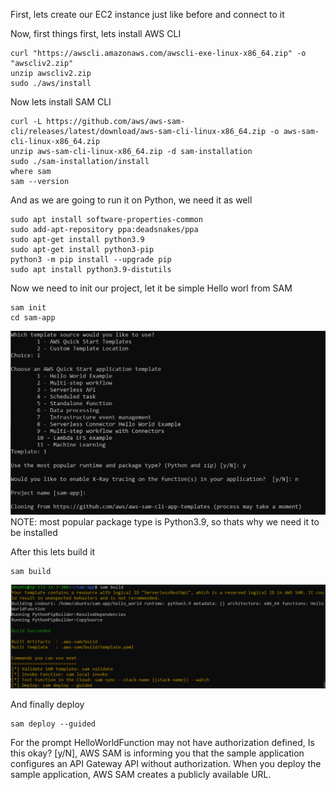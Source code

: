 First, lets create our EC2 instance just like before and connect to it

Now, first things first, lets install AWS CLI
```
curl "https://awscli.amazonaws.com/awscli-exe-linux-x86_64.zip" -o "awscliv2.zip"
unzip awscliv2.zip
sudo ./aws/install
```

Now lets install SAM CLI
```
curl -L https://github.com/aws/aws-sam-cli/releases/latest/download/aws-sam-cli-linux-x86_64.zip -o aws-sam-cli-linux-x86_64.zip
unzip aws-sam-cli-linux-x86_64.zip -d sam-installation
sudo ./sam-installation/install
where sam
sam --version
```
And as we are going to run it on Python, we need it as well
```
sudo apt install software-properties-common 
sudo add-apt-repository ppa:deadsnakes/ppa 
sudo apt-get install python3.9  
sudo apt-get install python3-pip  
python3 -m pip install --upgrade pip  
sudo apt install python3.9-distutils 
```

Now we need to init our project, let it be simple Hello worl from SAM

```
sam init  
cd sam-app  
```
![img_14.png](assets/sam_init.png)
NOTE: most popular package type is Python3.9, so thats why we need it to be installed

After this lets build it
```
sam build
```
![img_15.png](assets/sam_build.png)

And finally deploy
```
sam deploy --guided
```
For the prompt HelloWorldFunction may not have authorization defined, Is this okay? [y/N], 
AWS SAM is informing you that the sample application configures an API Gateway API without authorization.
When you deploy the sample application, AWS SAM creates a publicly available URL.
